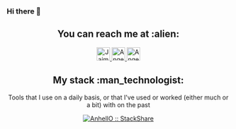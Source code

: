 ### Hi there 👋

<h2 align="center">You can reach me at :alien:</h2>

<p align="center">

  <a href="https://www.linkedin.com/in/villegas0296/">
    <img src="https://www.vectorlogo.zone/logos/linkedin/linkedin-icon.svg" alt="Jaime Villegas's LinkedIn Profile" height="30" width="30">
  </a>

  <a href="https://twitter.com/JaimeVillegazz">
    <img src="https://www.vectorlogo.zone/logos/twitter/twitter-tile.svg" alt="Angel Santiago Jaime Zavala's YouTube Channel" height="30" width="30">
  </a>
  
   <a href="https://www.instagram.com/janvil0296/">
    <img src="https://www.vectorlogo.zone/logos/instagram/instagram-tile.svg" alt="Angel Santiago Jaime Zavala's YouTube Channel" height="30" width="30">
  </a>
</p>

<h2 align="center">My stack :man_technologist:</h2>

<p align="center">Tools that I use on a daily basis, or that I've used or worked (either much or a bit) with on the past</p>
<p align="center">
  <a href="https://stackshare.io/anhello/my-personal-stack">
    <img src="http://img.shields.io/badge/tech-stack-0690fa.svg?style=flat" alt="AnhellO :: StackShare" />
  </a>
</p>

<!--
**jaimevillegas/jaimevillegas** is a ✨ _special_ ✨ repository because its `README.md` (this file) appears on your GitHub profile.

Here are some ideas to get you started:

- 🔭 I’m currently working on ...
- 🌱 I’m currently learning ...
- 👯 I’m looking to collaborate on ...
- 🤔 I’m looking for help with ...
- 💬 Ask me about ...
- 📫 How to reach me: ...
- 😄 Pronouns: ...
- ⚡ Fun fact: ...
-->
